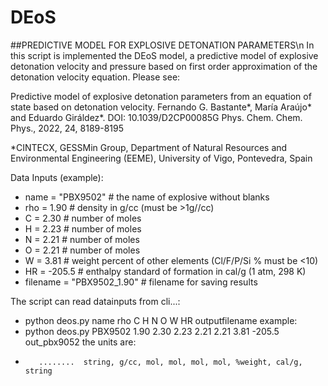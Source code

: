 # DEoS
##PREDICTIVE MODEL FOR EXPLOSIVE DETONATION PARAMETERS\n
In this script is implemented the DEoS model, a predictive model of explosive
detonation velocity and pressure based on first order
approximation of the detonation velocity equation. Please see:
    
Predictive model of explosive detonation parameters from an equation of state
based on detonation velocity. Fernando G. Bastante*, María Araújo* and Eduardo
Giráldez*. DOI: 10.1039/D2CP00085G Phys. Chem. Chem. Phys., 2022, 24, 8189-8195

*CINTECX, GESSMin Group, Department of Natural Resources
and Environmental Engineering (EEME), University of Vigo, Pontevedra, Spain

Data Inputs (example):
-    name = "PBX9502" # the name of explosive without blanks
-    rho = 1.90  # density in g/cc (must be >1g//cc)
-    C = 2.30    # number of moles
-    H = 2.23    # number of moles
-    N = 2.21    # number of moles
-    O = 2.21    # number of moles 
-    W = 3.81    # weight percent of other elements (Cl/F/P/Si % must be <10)
-    HR = -205.5 # enthalpy standard of formation in cal/g (1 atm, 298 K)
-    filename = "PBX9502_1.90" # filename for saving results

The script can read datainputs from cli...:
 -   python deos.py name rho C H N O W HR outputfilename 
example:
 -   python deos.py PBX9502 1.90 2.30 2.23 2.21 2.21 3.81 -205.5 out_pbx9052 
the units are:
-        ........  string, g/cc, mol, mol, mol, mol, %weight, cal/g, string
